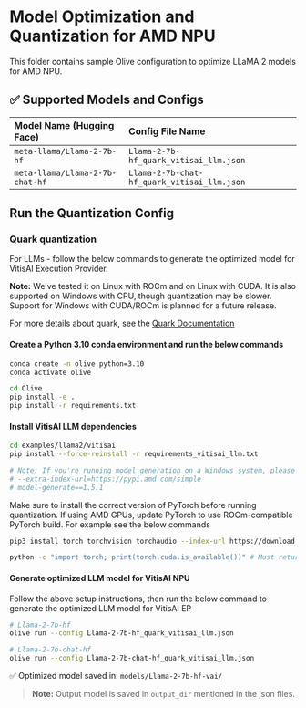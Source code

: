# Model Optimization and Quantization for AMD NPU
This folder contains sample Olive configuration to optimize LLaMA 2 models for AMD NPU.

## ✅ Supported Models and Configs

| Model Name (Hugging Face)                             | Config File Name                  |
|:----------------------------------------|:----------------------------------|
| `meta-llama/Llama-2-7b-hf`              | `Llama-2-7b-hf_quark_vitisai_llm.json`  |
| `meta-llama/Llama-2-7b-chat-hf`         | `Llama-2-7b-chat-hf_quark_vitisai_llm.json`  |

## **Run the Quantization Config**

### **Quark quantization**

For LLMs - follow the below commands to generate the optimized model for VitisAI Execution Provider.

**Note:** We’ve tested it on Linux with ROCm and on Linux with CUDA. It is also supported on Windows with CPU, though quantization may be slower. Support for Windows with CUDA/ROCm is planned for a future release.

For more details about quark, see the [Quark Documentation](https://quark.docs.amd.com/latest/)

#### Create a Python 3.10 conda environment and run the below commands
```bash
conda create -n olive python=3.10
conda activate olive
```

```bash
cd Olive
pip install -e .
pip install -r requirements.txt
```

#### Install VitisAI LLM dependencies

```bash
cd examples/llama2/vitisai
pip install --force-reinstall -r requirements_vitisai_llm.txt

# Note: If you're running model generation on a Windows system, please uncomment the following line in requirements_vitisai_llm.txt:
# --extra-index-url=https://pypi.amd.com/simple
# model-generate==1.5.1
```
Make sure to install the correct version of PyTorch before running quantization. If using AMD GPUs, update PyTorch to use ROCm-compatible PyTorch build. For example see the below commands

```bash
pip3 install torch torchvision torchaudio --index-url https://download.pytorch.org/whl/rocm6.1

python -c "import torch; print(torch.cuda.is_available())" # Must return `True`
```
#### Generate optimized LLM model for VitisAI NPU
Follow the above setup instructions, then run the below command to generate the optimized LLM model for VitisAI EP

```bash
# Llama-2-7b-hf
olive run --config Llama-2-7b-hf_quark_vitisai_llm.json

# Llama-2-7b-chat-hf
olive run --config Llama-2-7b-chat-hf_quark_vitisai_llm.json
```

✅ Optimized model saved in: `models/Llama-2-7b-hf-vai/`
> **Note:** Output model is saved in `output_dir` mentioned in the json files.
